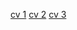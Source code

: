 [cv 1](<img width="574" height="910" alt="image" src="https://github.com/user-attachments/assets/65e0d79f-76a4-4f0b-b58b-ed6d7a801b9e" />)
[cv 2](<img width="572" height="912" alt="image" src="https://github.com/user-attachments/assets/f1d54d38-0eb4-4abd-a827-db0f71d77121" />)
[cv 3](<img width="571" height="913" alt="image" src="https://github.com/user-attachments/assets/7011d8d0-9772-45e3-ae37-8d29bf69485b" />)
